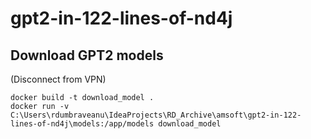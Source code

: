 # gpt2-in-122-lines-of-nd4j

## Download GPT2 models

(Disconnect from VPN)

```
docker build -t download_model .
docker run -v C:\Users\rdumbraveanu\IdeaProjects\RD_Archive\amsoft\gpt2-in-122-lines-of-nd4j\models:/app/models download_model
```
